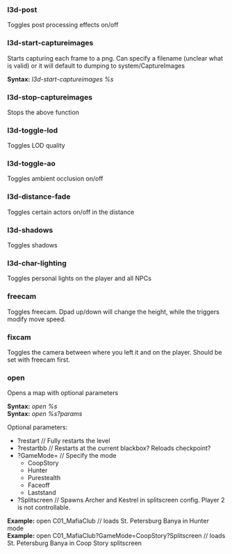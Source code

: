 ### l3d-post
Toggles post processing effects on/off

### l3d-start-captureimages
Starts capturing each frame to a png. Can specify a filename (unclear what is valid) or it will default to dumping to system/CaptureImages

**Syntax:** *l3d-start-captureimages %s*

### l3d-stop-captureimages
Stops the above function

### l3d-toggle-lod
Toggles LOD quality

### l3d-toggle-ao
Toggles ambient occlusion on/off

### l3d-distance-fade
Toggles certain actors on/off in the distance

### l3d-shadows
Toggles shadows

### l3d-char-lighting
Toggles personal lights on the player and all NPCs

### freecam
Toggles freecam. Dpad up/down will change the height, while the triggers modify move speed. 

### fixcam
Toggles the camera between where you left it and on the player. Should be set with freecam first.

### open
Opens a map with optional parameters

**Syntax:** *open %s*  
**Syntax:** *open %s?params*

Optional parameters: 
- ?restart     // Fully restarts the level
- ?restartbb   // Restarts at the current blackbox? Reloads checkpoint?
- ?GameMode=   // Specify the mode
  - CoopStory
  - Hunter
  - Purestealth
  - Faceoff
  - Laststand
- ?Splitscreen // Spawns Archer and Kestrel in splitscreen config. Player 2 is not controllable.

**Example:** open C01_MafiaClub // loads St. Petersburg Banya in Hunter mode  
**Example:** open C01_MafiaClub?GameMode=CoopStory?Splitscreen // loads St. Petersburg Banya in Coop Story splitscreen
